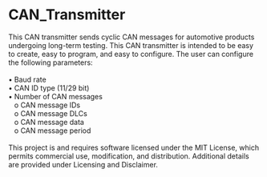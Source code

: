 # CAN_Transmitter
This CAN transmitter sends cyclic CAN messages for automotive products undergoing long-term testing. This CAN transmitter is intended to be easy to create, easy to program, and easy to configure. The user can configure the following parameters:
<br><br>•	Baud rate
<br>•	CAN ID type (11/29 bit)
<br>•	Number of CAN messages
  <br>&nbsp;&nbsp;&nbsp;o	CAN message IDs
  <br>&nbsp;&nbsp;&nbsp;o	CAN message DLCs
  <br>&nbsp;&nbsp;&nbsp;o	CAN message data
  <br>&nbsp;&nbsp;&nbsp;o	CAN message period
<br><br>This project is and requires software licensed under the MIT License, which permits commercial use, modification, and distribution. Additional details are provided under Licensing and Disclaimer.


